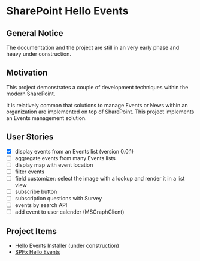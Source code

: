 ﻿# SharePoint Hello Events

## General Notice

The documentation and the project are still in an very early phase and heavy under construction.

## Motivation

This project demonstrates a couple of development techniques within the modern SharePoint.

It is relatively common that solutions to manage Events or News within an organization are implemented on top of SharePoint. This project implements an Events management solution. 

## User Stories

* [x] display events from an Events list (version 0.0.1)
* [ ] aggregate events from many Events lists
* [ ] display map with event location
* [ ] filter events
* [ ] field customizer: select the image with a lookup and render it in a list view 
* [ ] subscribe button
* [ ] subscription questions with Survey
* [ ] events by search API
* [ ] add event to user calender (MSGraphClient)

## Project Items

* Hello Events Installer (under construction)
* [SPFx Hello Events](./spfx-hello-events)
